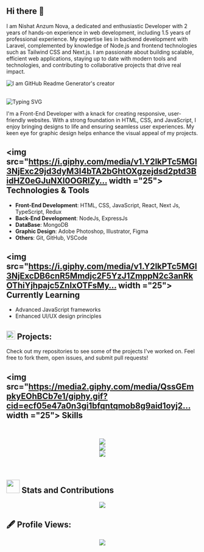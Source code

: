## Hi there 👋

I am Nishat Anzum Nova, a dedicated and enthusiastic Developer with 2 years of hands-on experience in  web development, including 1.5 years of professional experience. My expertise lies in backend development with Laravel, complemented by knowledge of Node.js and frontend technologies such as Tailwind CSS and Next.js. I am passionate about building scalable, efficient web applications, staying up to date with modern tools and technologies, and contributing to collaborative projects that drive real impact.

![I am GitHub Readme Generator's creator](https://i.ibb.co.com/sdygwsLd/cover.png)
<br/>
<br/>
<p>
<img src="https://readme-typing-svg.demolab.com?font=Fira+Code&weight=600&size=22&pause=1000&… Frontend+Developer" alt="Typing SVG" />
</p>
<p>
I'm a Front-End Developer with a knack for creating responsive, user-friendly websites. With a strong foundation in HTML, CSS, and JavaScript, I enjoy bringing designs to life and ensuring seamless user experiences. My keen eye for graphic design helps enhance the visual appeal of my projects.
</p>
 
## <img src="https://i.giphy.com/media/v1.Y2lkPTc5MGI3NjExc29jd3dyM3I4bTA2bGhtOXgzejdsd2ptd3BidHZ0eGJuNXl0OGRlZy… width ="25"> Technologies & Tools
- **Front-End Development**: HTML, CSS, JavaScript, React, Next Js, TypeScript, Redux
- **Back-End Development**: NodeJs, ExpressJs
- **DataBase**: MongoDB 
- **Graphic Design**: Adobe Photoshop, Illustrator, Figma
- **Others**: Git, GitHub, VSCode
 
## <img src="https://i.giphy.com/media/v1.Y2lkPTc5MGI3NjExcDB6cnR5Mmdjc2F5YzJ1ZmppN2c3anRkOThiYjhpajc5ZnIxOTFsMy… width ="25">  Currently Learning
- Advanced JavaScript frameworks
- Enhanced UI/UX design principles
 
 
## <img src="https://c.tenor.com/NCRHhqkXrJYAAAAi/programmers-go-internet.gif" width="23"> Projects:
Check out my repositories to see some of the projects I've worked on. Feel free to fork them, open issues, and submit pull requests!
 
 
## <img src="https://media2.giphy.com/media/QssGEmpkyEOhBCb7e1/giphy.gif?cid=ecf05e47a0n3gi1bfqntqmob8g9aid1oyj2… width ="25"> Skills
<br>
 
<p align="center">
<img src="https://skillicons.dev/icons?i=html,css,js,tailwind" />
<br>
<img src="https://skillicons.dev/icons?i=react,mongodb,nodejs,express,firebase" />
<br>
<img src="https://skillicons.dev/icons?i=git,github,netlify,vercel,vite" />
</p>
<br>
 
## <img src="https://media.giphy.com/media/iY8CRBdQXODJSCERIr/giphy.gif" width="35"> Stats and Contributions
 
<p align="center">
<img src="https://github-readme-streak-stats.herokuapp.com/?user=moriyam-mohona&theme=vue-dark&hide_b… alt="moriyam-mohona" />
</p>
 
 
## 🖋️ Profile Views:
<p align="center"> 
<img src="https://komarev.com/ghpvc/?username=moriyam-mohona&label=Profile%20views&color=42b883&s… alt="moriyam-mohona"height="30"/>
</p>

<!--
**nishatnova/nishatnova** is a ✨ _special_ ✨ repository because its `README.md` (this file) appears on your GitHub profile.

Here are some ideas to get you started:

- 🔭 I’m currently working on ...
- 🌱 I’m currently learning ...
- 👯 I’m looking to collaborate on ...
- 🤔 I’m looking for help with ...
- 💬 Ask me about ...
- 📫 How to reach me: ...
- 😄 Pronouns: ...
- ⚡ Fun fact: ...
-->
